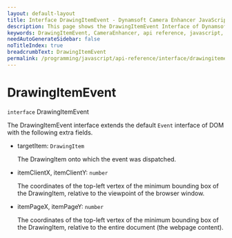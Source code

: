 ```yaml
---
layout: default-layout
title: Interface DrawingItemEvent - Dynamsoft Camera Enhancer JavaScript API
description: This page shows the DrawingItemEvent Interface of Dynamsoft Camera Enhancer JavaScript SDK.
keywords: DrawingItemEvent, CameraEnhancer, api reference, javascript, js
needAutoGenerateSidebar: false
noTitleIndex: true
breadcrumbText: DrawingItemEvent
permalink: /programming/javascript/api-reference/interface/drawingitemevent.html
---
```


# DrawingItemEvent

`interface` DrawingItemEvent

The DrawingItemEvent interface extends the default `Event` interface of DOM with the following extra fields.

* targetItem: `DrawingItem`

  The DrawingItem onto which the event was dispatched.

* itemClientX, itemClientY: `number`

  The coordinates of the top-left vertex of the minimum bounding box of the DrawingItem, relative to the viewpoint of the browser window.

* itemPageX, itemPageY: `number`

  The coordinates of the top-left vertex of the minimum bounding box of the DrawingItem, relative to the entire document (the webpage content).
